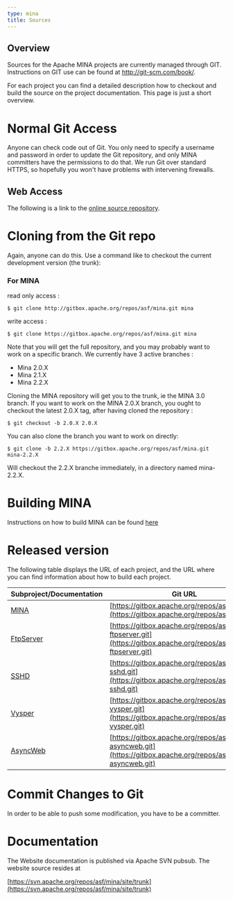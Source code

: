 ```yaml
---
type: mina
title: Sources
---
```


## Overview

Sources for the Apache MINA projects are currently managed through GIT. Instructions on GIT use can be found at <http://git-scm.com/book/>.

For each project you can find a detailed description how to checkout and build the source on the project documentation. This page is just a short overview.


# Normal Git Access

Anyone can check code out of Git. You only need to specify a username and password in order to update the Git repository, and only MINA committers have the permissions to do that. We run Git over standard HTTPS, so hopefully you won't have problems with intervening firewalls.

## Web Access

The following is a link to the [online source repository](https://gitbox.apache.org/repos/asf?p=mina.git;a=summary).

# Cloning from the Git repo

Again, anyone can do this. Use a command like to checkout the current development version (the trunk):

### For MINA

read only access :

    $ git clone http://gitbox.apache.org/repos/asf/mina.git mina

write access :

    $ git clone https://gitbox.apache.org/repos/asf/mina.git mina

Note that you will get the full repository, and you may probably want to work on a specific branch. We currently have 3 active branches :

  * Mina 2.0.X
  * Mina 2.1.X
  * Mina 2.2.X

Cloning the MINA repository will get you to the trunk, ie the MINA 3.0 branch. If you want to work on the MINA 2.0.X branch, you ought to checkout the latest 2.0.X tag, after having cloned the repository :

    $ git checkout -b 2.0.X 2.0.X

You can also clone the branch you want to work on directly:

    $ git clone -b 2.2.X https://gitbox.apache.org/repos/asf/mina.git mina-2.2.X

Will checkout the 2.2.X branche immediately, in a directory named mina-2.2.X.

###
# Building MINA

Instructions on how to build MINA can be found [here](developer-guide.html)

# Released version

The following table displays the URL of each project, and the URL where you can find information about how to build each project.

| Subproject/Documentation | Git URL |
|---|---|
| [MINA](http://mina.apache.org/mina-project/developer-guide.html) | [https://gitbox.apache.org/repos/asf/mina.git](https://gitbox.apache.org/repos/asf/mina.git) |
| [FtpServer](http://mina.apache.org/ftpserver-project/building.html) | [https://gitbox.apache.org/repos/asf/mina-ftpserver.git](https://gitbox.apache.org/repos/asf/mina-ftpserver.git) |
| [SSHD](http://mina.apache.org/sshd-project/documentation.html) | [https://gitbox.apache.org/repos/asf/mina-sshd.git](https://gitbox.apache.org/repos/asf/mina-sshd.git) |
| [Vysper](http://mina.apache.org/vysper-project/documentation.html) | [https://gitbox.apache.org/repos/asf/mina-vysper.git](https://gitbox.apache.org/repos/asf/mina-vysper.git) |
| [AsyncWeb](http://mina.apache.org/asyncweb-project) | [https://gitbox.apache.org/repos/asf/mina-asyncweb.git](https://gitbox.apache.org/repos/asf/mina-asyncweb.git) |

# Commit Changes to Git

In order to be able to push some modification, you have to be a committer.

# Documentation

The Website documentation is published via Apache SVN pubsub. The website source resides at

[https://svn.apache.org/repos/asf/mina/site/trunk](https://svn.apache.org/repos/asf/mina/site/trunk)
